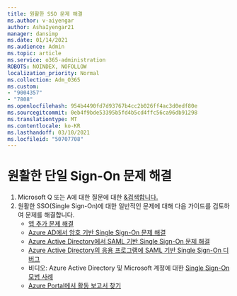 ```yaml
---
title: 원활한 SSO 문제 해결
ms.author: v-aiyengar
author: AshaIyengar21
manager: dansimp
ms.date: 01/14/2021
ms.audience: Admin
ms.topic: article
ms.service: o365-administration
ROBOTS: NOINDEX, NOFOLLOW
localization_priority: Normal
ms.collection: Adm_O365
ms.custom:
- "9004357"
- "7808"
ms.openlocfilehash: 954b4490fd7d93767b4cc2b026ff4ac3d0edf80e
ms.sourcegitcommit: 0eb4f9bde53395b5fd4b5cd4ffc56ca96db91298
ms.translationtype: MT
ms.contentlocale: ko-KR
ms.lasthandoff: 03/10/2021
ms.locfileid: "50707708"
---
```

# <a name="troubleshooting-seamless-single-sign-on-issues"></a>원활한 단일 Sign-On 문제 해결

1. Microsoft Q 또는 A에 대한 질문에 대한 [&검색합니다.](https://docs.microsoft.com/azure/active-directory/reports-monitoring/howto-find-activity-reports#troubleshoot-issues-with-activity-reports)
1. 원활한 SSO(Single Sign-On)에 대한 일반적인 문제에 대해 다음 가이드를 검토하여 문제를 해결합니다.
    - [앱 추가 문제 해결](https://docs.microsoft.com/azure/active-directory/manage-apps/troubleshoot-adding-apps) 
    - [Azure AD에서 암호 기반 Single Sign-On 문제 해결](https://docs.microsoft.com/azure/active-directory/manage-apps/troubleshoot-password-based-sso) 
    - [Azure Active Directory에서 SAML 기반 Single Sign-On 문제 해결](https://docs.microsoft.com/azure/active-directory/manage-apps/troubleshoot-saml-based-sso) 
    - [Azure Active Directory의 응용 프로그램에 SAML 기반 Single Sign-On 디버그](https://docs.microsoft.com/azure/active-directory/manage-apps/debug-saml-sso-issues) 
    - 비디오: Azure Active Directory 및 Microsoft 계정에 대한 [Single Sign-On 모범 사례](https://azure.microsoft.com/resources/videos/ignite-2018-single-sign-on-best-practices-for-azure-active-directory-and-microsoft-accounts/) 
    - [Azure Portal에서 활동 보고서 찾기](https://docs.microsoft.com/azure/active-directory/reports-monitoring/howto-find-activity-reports#troubleshoot-issues-with-activity-reports)